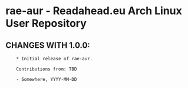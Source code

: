 # rae-aur - Readahead.eu Arch Linux User Repository

## CHANGES WITH 1.0.0:

        * Initial release of rae-aur.

        Contributions from: TBD

        - Somewhere, YYYY-MM-DD
